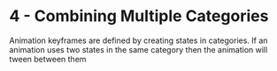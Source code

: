 # 4 - Combining Multiple Categories

Animation keyframes are defined by creating states in categories. If an animation uses two states in the same category then the animation will tween between them&#x20;
